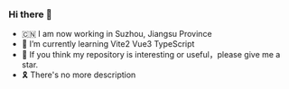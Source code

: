 ### Hi there 👋


- 🇨🇳 I am now working in Suzhou, Jiangsu Province
- 🌱 I’m currently learning Vite2 Vue3 TypeScript
- 🤩 If you think my repository is interesting or useful，please give me a star.
- 🎗️ There's no more description
<!--
**guoshuangyang/guoshuangyang** is a ✨ _special_ ✨ repository because its `README.md` (this file) appears on your GitHub profile.
-->
